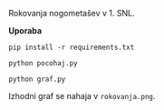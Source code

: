Rokovanja nogometašev v 1. SNL.

**Uporaba**

`pip install -r requirements.txt`

`python pocohaj.py`

`python graf.py`

Izhodni graf se nahaja v `rokovanja.png`.
